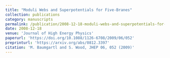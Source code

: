 ```yaml
---
title: "Moduli Webs and Superpotentials for Five-Branes"
collection: publications
category: manuscripts
permalink: /publication/2008-12-18-moduli-webs-and-superpotentials-for-five-branes
date: 2008-12-18
venue: 'Journal of High Energy Physics'
paperurl: 'https://doi.org/10.1088/1126-6708/2009/06/052'
preprinturl: 'https://arxiv.org/abs/0812.3397'
citation: 'M. Baumgartl and S. Wood, JHEP 06, 052 (2009)'
---
```

